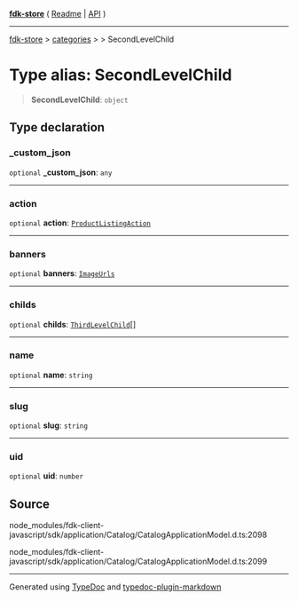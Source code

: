 [**fdk-store**](../../../README.md) ( [Readme](../../../README.md) \| [API](../../../API.md) )

---

[fdk-store](../../../API.md) > [categories](../../README.md) > [<internal>](../README.md) > SecondLevelChild

# Type alias: SecondLevelChild

> **SecondLevelChild**: `object`

## Type declaration

### \_custom_json

`optional` **\_custom_json**: `any`

---

### action

`optional` **action**: [`ProductListingAction`](../../../brands/internal_/type-aliases/type-alias.ProductListingAction.md)

---

### banners

`optional` **banners**: [`ImageUrls`](../../../brands/internal_/type-aliases/type-alias.ImageUrls.md)

---

### childs

`optional` **childs**: [`ThirdLevelChild`](type-alias.ThirdLevelChild.md)[]

---

### name

`optional` **name**: `string`

---

### slug

`optional` **slug**: `string`

---

### uid

`optional` **uid**: `number`

## Source

node_modules/fdk-client-javascript/sdk/application/Catalog/CatalogApplicationModel.d.ts:2098

node_modules/fdk-client-javascript/sdk/application/Catalog/CatalogApplicationModel.d.ts:2099

---

Generated using [TypeDoc](https://typedoc.org/) and [typedoc-plugin-markdown](https://www.npmjs.com/package/typedoc-plugin-markdown)
